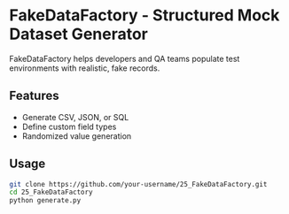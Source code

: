 # FakeDataFactory - Structured Mock Dataset Generator

FakeDataFactory helps developers and QA teams populate test environments with realistic, fake records.

## Features
- Generate CSV, JSON, or SQL  
- Define custom field types  
- Randomized value generation  

## Usage
```bash
git clone https://github.com/your-username/25_FakeDataFactory.git
cd 25_FakeDataFactory
python generate.py
